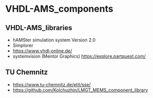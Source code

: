 # VHDL-AMS_components

## VHDL-AMS_libraries
* hAMSter simulation system Version 2.0
* Simplorer
* https://www.vhdl-online.de/
* systemvision (Mentor Graphics) https://explore.partquest.com/

## TU Chemnitz
* https://www.tu-chemnitz.de/etit/sse/
* https://github.com/Kolchuzhin/LMGT_MEMS_component_library
